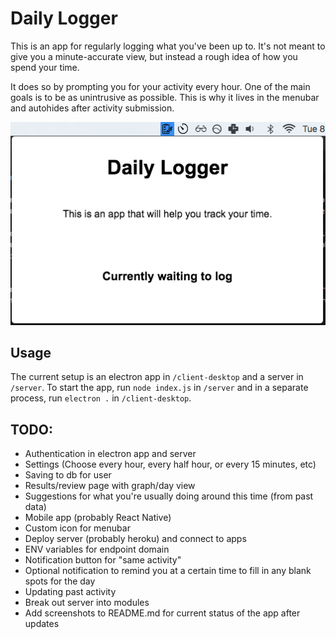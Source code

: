 # Daily Logger

This is an app for regularly logging what you've been up to.  It's not meant to give you a minute-accurate view, but instead a rough idea of how you spend your time.

It does so by prompting you for your activity every hour.  One of the main goals is to be as unintrusive as possible.  This is why it lives in the menubar and autohides after activity submission.

![Screenshot.png](screenshot.png)

## Usage
The current setup is an electron app in `/client-desktop` and a server in `/server`.  To start the app, run `node index.js` in `/server` and in a separate process, run `electron .` in `/client-desktop`.

## TODO:
- Authentication in electron app and server
- Settings (Choose every hour, every half hour, or every 15 minutes, etc)
- Saving to db for user
- Results/review page with graph/day view
- Suggestions for what you're usually doing around this time (from past data)
- Mobile app (probably React Native)
- Custom icon for menubar
- Deploy server (probably heroku) and connect to apps
- ENV variables for endpoint domain
- Notification button for "same activity"
- Optional notification to remind you at a certain time to fill in any blank spots for the day
- Updating past activity
- Break out server into modules
- Add screenshots to README.md for current status of the app after updates
